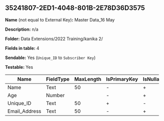 ## 35241807-2ED1-4048-801B-2E78D36D3575

**Name** (not equal to External Key)**:** Master Data_16 May

**Description:** n/a

**Folder:** Data Extensions/2022 Training/kanika 2/

**Fields in table:** 4

**Sendable:** Yes (`Unique_ID` to `Subscriber Key`)

**Testable:** Yes

| Name | FieldType | MaxLength | IsPrimaryKey | IsNullable | DefaultValue |
| --- | --- | --- | --- | --- | --- |
| Name | Text | 50 | - | + |  |
| Age | Number |  | - | + |  |
| Unique_ID | Text | 50 | + | - |  |
| Email_Address | Text | 50 | - | + |  |
